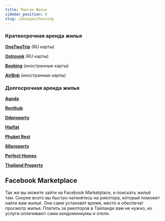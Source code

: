 ```yaml
---
title: Панган Жилье
sidebar_position: 8
slug: /phangan/housing
---
```



### Краткосрочная аренда жилья

[**OneTwoTrip**](https://www.onetwotrip.com/) (RU карты)

[**Ostrovok**](https://ostrovok.ru/) (RU карты)

[**Booking**](https://www.booking.com/) (иностранные карты)

[**AirBnb**](https://www.airbnb.ru/) (иностранные карты)

### Долгосрочная аренда жилья

[**Agoda**](https://www.agoda.com/ru-ru)

[**Renthub**](https://www.renthub.in.th/en)

[**Ddproperty**](https://www.ddproperty.com/en)

[**Hipflat**](https://www.hipflat.co.th/en)

[**Phuket Rest**](https://phuket.rest/)

[**66property**](https://66property.com/property/condos-for-rent-chiang-mai/)

[**Perfect Homes**](https://perfecthomes.co.th/)

[**Thailand Property**](https://www.thailand-property.com/)

## Facebook Marketplace

Так же вы можете зайти на Facebook Marketplace, и поискать жильё там. Скорее всего вы быстро наткнётесь на риелтора, который поможет найти вам жильё. Они сами установят время, место и обеспечат просмотр жилья. Платить за риелторов в Тайланде вам не нужно, их услуги оплачивают сами кондоминиумы и отели.